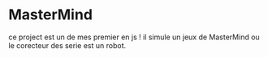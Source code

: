 # MasterMind
ce project est un de mes premier en js !
il simule un jeux de MasterMind ou le corecteur des serie est un robot.
